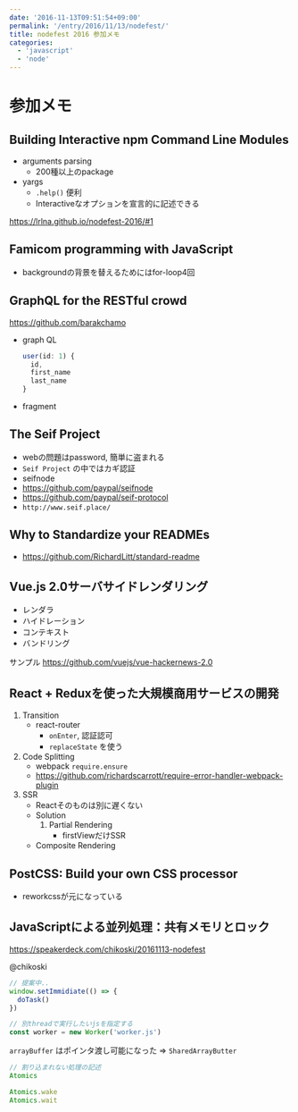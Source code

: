 ```yaml
---
date: '2016-11-13T09:51:54+09:00'
permalink: '/entry/2016/11/13/nodefest/'
title: nodefest 2016 参加メモ
categories:
  - 'javascript'
  - 'node'
---
```


# 参加メモ

## Building Interactive npm Command Line Modules

- arguments parsing
  - 200種以上のpackage
- yargs
  - `.help()` 便利
  - Interactiveなオプションを宣言的に記述できる

<https://lrlna.github.io/nodefest-2016/#1>

## Famicom programming with JavaScript

- backgroundの背景を替えるためにはfor-loop4回

## GraphQL for the RESTful crowd

<https://github.com/barakchamo>

- graph QL

  ```js
  user(id: 1) {
    id,
    first_name
    last_name
  }
  ```

- fragment

## The Seif Project

- webの問題はpassword, 簡単に盗まれる
- `Seif Project` の中ではカギ認証
- seifnode
- <https://github.com/paypal/seifnode>
- <https://github.com/paypal/seif-protocol>
- `http://www.seif.place/`

## Why to Standardize your READMEs

- <https://github.com/RichardLitt/standard-readme>

## Vue.js 2.0サーバサイドレンダリング

- レンダラ
- ハイドレーション
- コンテキスト
- バンドリング

サンプル <https://github.com/vuejs/vue-hackernews-2.0>

## React + Reduxを使った大規模商用サービスの開発

1. Transition
   - react-router
     - `onEnter`, 認証認可
     - `replaceState` を使う
1. Code Splitting
   - webpack `require.ensure`
   - <https://github.com/richardscarrott/require-error-handler-webpack-plugin>
1. SSR
   - Reactそのものは別に遅くない
   - Solution
     1. Partial Rendering
        - firstViewだけSSR
   - Composite Rendering

## PostCSS: Build your own CSS processor

- reworkcssが元になっている

## JavaScriptによる並列処理：共有メモリとロック

<https://speakerdeck.com/chikoski/20161113-nodefest>

@chikoski

```js
// 提案中..
window.setImmidiate(() => {
  doTask()
})
```

```js
// 別threadで実行したいjsを指定する
const worker = new Worker('worker.js')
```

`arrayBuffer` はポインタ渡し可能になった => `SharedArrayButter`

```js
// 割り込まれない処理の記述
Atomics
```

```js
Atomics.wake
Atomics.wait
```

